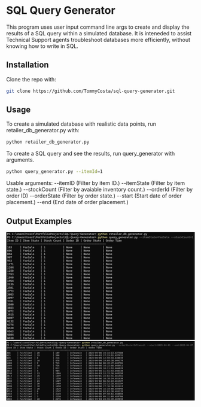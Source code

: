 # SQL Query Generator
This program uses user input command line args to create and display the results of a SQL query within a simulated database.
It is inteneded to assist Technical Support agents troubleshoot databases more efficiently, without knowing how to write in SQL.


## Installation
Clone the repo with:
```bash
git clone https://github.com/TommyCosta/sql-query-generator.git
```

## Usage
To create a simulated database with realistic data points, run retailer_db_generator.py with:
```bash
python retailer_db_generator.py
```

To create a SQL query and see the results, run query_generator with arguments. 
```bash
python query_generator.py --itemId=1
```
Usable arguments:
--itemID (Filter by item ID.)
--itemState (Filter by item state.)
--stockCount (Filter by avaiable inventory count.)
--orderId (Filter by order ID)
--orderState (Filter by order state.)
--start (Start date of order placement.)
--end (End date of order placement.)

## Output Examples
![Alt text](https://github.com/TommyCosta/sql-query-generator/blob/main/example_output_1.png)
![Alt text](https://github.com/TommyCosta/sql-query-generator/blob/main/example_output_2.png)
